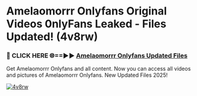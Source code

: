 # Amelaomorrr Onlyfans Original Videos 0nlyFans Leaked - Files Updated! (4v8rw)

<h3>🔴 CLICK HERE 🌐==►► <a href="https://tinyurl.com/2m67pmp6" rel="nofollow">Amelaomorrr Onlyfans Updated Files</a></h3>

Get Amelaomorrr Onlyfans and all content. Now you can access all videos and pictures of Amelaomorrr Onlyfans. New Updated Files 2025!

[![4v8rw](https://i.imgur.com/H4QAA4z.gif)](https://tinyurl.com/2m67pmp6)